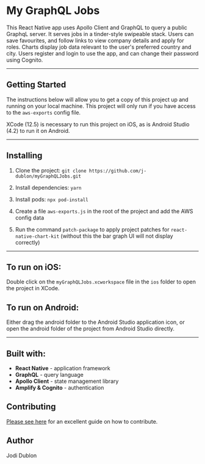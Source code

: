 # My GraphQL Jobs

This React Native app uses Apollo Client and GraphQL to query a public GraphqL server. It serves jobs in a tinder-style swipeable stack. Users can save favourites, and follow links to view company details and apply for roles. Charts display job data relevant to the user's preferred country and city. Users register and login to use the app, and can change their password using Cognito.

---

## Getting Started

The instructions below will allow you to get a copy of this project up and running on your local machine. This project will only run if you have access to the `aws-exports` config file.

XCode (12.5) is necessary to run this project on iOS, as is Android Studio (4.2) to run it on Android.

---

## Installing

1. Clone the project: `git clone https://github.com/j-dublon/myGraphQLJobs.git`

2. Install dependencies: `yarn`

3. Install pods: `npx pod-install`

4. Create a file `aws-exports.js` in the root of the project and add the AWS config data

5. Run the command `patch-package` to apply project patches for `react-native-chart-kit` (without this the bar graph UI will not display correctly)

---

## To run on iOS:

Double click on the `myGraphQLJobs.xcworkspace` file in the `ios` folder to open the project in XCode.

## To run on Android:

Either drag the android folder to the Android Studio application icon, or open the android folder of the project from Android Studio directly.

---

## Built with:

- **React Native** - application framework
- **GraphQL** - query language
- **Apollo Client** - state management library
- **Amplify & Cognito** - authentication

## Contributing

[Please see here](https://gist.github.com/PurpleBooth/b24679402957c63ec426) for an excellent guide on how to contribute.

## Author

Jodi Dublon
